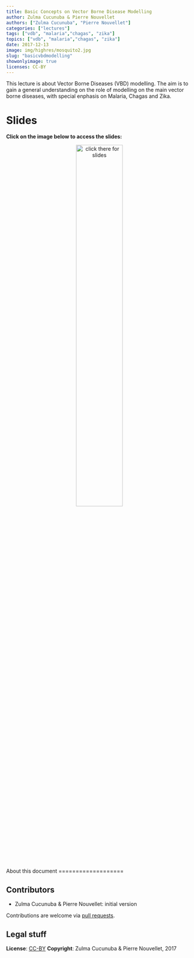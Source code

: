```yaml
---
title: Basic Concepts on Vector Borne Disease Modelling
author: Zulma Cucunuba & Pierre Nouvellet
authors: ["Zulma Cucunuba", "Pierre Nouvellet"]
categories: ["lectures"]
tags: ["vdb", "malaria","chagas", "zika"]
topics: ["vdb", "malaria","chagas", "zika"]
date: 2017-12-13
image: img/highres/mosquito2.jpg
slug: "basicvbdmodelling"
showonlyimage: true
licenses: CC-BY
---
```


This lecture is about Vector Borne Diseases (VBD) modelling. The aim is
to gain a general understanding on the role of modelling on the main
vector borne diseases, with special enphasis on Malaria, Chagas and
Zika.

Slides
======

**Click on the image below to access the slides:**

<center>
<a href="../../slides/basicvbd-modelling/basicvbd-modelling.html"><img class="gateway" src="../../img/highres/mosquito2.jpg" width="50%" alt="click there for slides" align="middle"></a>
</center>
About this document
===================

Contributors
------------

-   Zulma Cucunuba & Pierre Nouvellet: initial version

Contributions are welcome via [pull
requests](https://github.com/reconhub/learn/pulls).

Legal stuff
-----------

**License**: [CC-BY](https://creativecommons.org/licenses/by/3.0/)
**Copyright**: Zulma Cucunuba & Pierre Nouvellet, 2017

